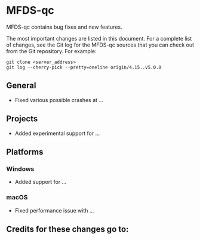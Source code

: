 MFDS-qc
===============

MFDS-qc contains bug fixes and new features.

The most important changes are listed in this document. For a complete list of
changes, see the Git log for the MFDS-qc sources that you can check out from
the Git repository. For example:

    git clone <server_address>
    git log --cherry-pick --pretty=oneline origin/4.15..v5.0.0

General
-------

* Fixed various possible crashes at ...

Projects
--------

* Added experimental support for ...

Platforms
---------

### Windows

* Added support for ...

### macOS

* Fixed performance issue with ...


Credits for these changes go to:
--------------------------------

